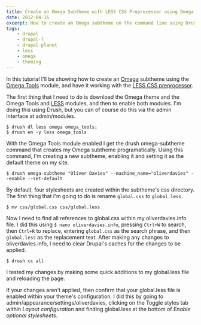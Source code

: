 ```yaml
---
title: Create an Omega Subtheme with LESS CSS Preprocessor using Omega Tools and Drush
date: 2012-04-16
excerpt: How to create an Omega subtheme on the command line using Drush.
tags:
    - drupal
    - drupal-7
    - drupal-planet
    - less
    - omega
    - theming
---
```


In this tutorial I'll be showing how to create an
[Omega](http://drupal.org/project/omega) subtheme using the
[Omega Tools](http://drupal.org/project/omega_tools) module, and have it working
with the [LESS CSS preprocessor](http://lesscss.org).

The first thing that I need to do is download the Omega theme and the Omega
Tools and [LESS](http://drupal.org/project/less 'LESS module on drupal.org')
modules, and then to enable both modules. I'm doing this using Drush, but you
can of course do this via the admin interface at admin/modules.

```language-bash
$ drush dl less omega omega_tools;
$ drush en -y less omega_tools
```

With the Omega Tools module enabled I get the drush omega-subtheme command that
creates my Omega subtheme programatically. Using this command, I'm creating a
new subtheme, enabling it and setting it as the default theme on my site.

```language-bash
$ drush omega-subtheme "Oliver Davies" --machine_name="oliverdavies" --enable --set-default
```

By default, four stylesheets are created within the subtheme's css directory.
The first thing that I'm going to do is rename `global.css` to `global.less`.

```language-bash
$ mv css/global.css css/global.less
```

Now I need to find all references to global.css within my oliverdavies.info
file. I did this using `$ nano oliverdavies.info`, pressing `Ctrl+W` to search,
then `Ctrl+R` to replace, entering `global.css` as the search phrase, and then
`global.less` as the replacement text. After making any changes to
oliverdavies.info, I need to clear Drupal's caches for the changes to be
applied.

```language-bash
$ drush cc all
```

I tested my changes by making some quick additions to my global.less file and
reloading the page.

If your changes aren't applied, then confirm that your global.less file is
enabled within your theme's configuration. I did this by going to
admin/appearance/settings/oliverdavies, clicking on the Toggle styles tab within
_Layout configuration_ and finding global.less at the bottom of _Enable optional
stylesheets_.
